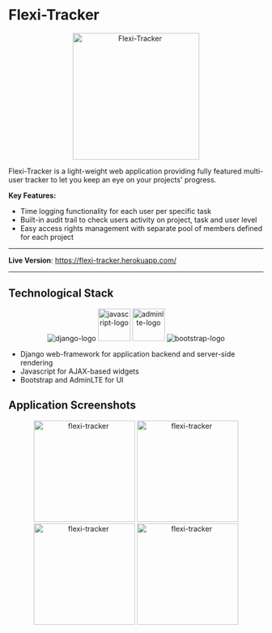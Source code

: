 # Flexi-Tracker

<p align="center">
  <a href="https://bs-free-job-search.herokuapp.com"><img src="https://i.imgur.com/1XIHQdo.png" alt="Flexi-Tracker" width="250" height="250"></a>
</p>

Flexi-Tracker is a light-weight web application providing fully featured multi-user tracker to let you keep an eye on your projects' progress.

**Key Features:**
- Time logging functionality for each user per specific task
- Built-in audit trail to check users activity on project, task and user level
- Easy access rights management with separate pool of members defined for each project

---

**Live Version**: <a href="https://flexi-tracker.herokuapp.com/" target="_blank">https://flexi-tracker.herokuapp.com/</a>

---

## Technological Stack

<p align="center">
  <img src="https://www.vectorlogo.zone/logos/djangoproject/djangoproject-icon.svg" alt="django-logo">
  <img src="https://upload.wikimedia.org/wikipedia/commons/9/99/Unofficial_JavaScript_logo_2.svg" alt="javascript-logo" width="64" height="64">
  <img src="https://adminlte.io/themes/v3/dist/img/AdminLTELogo.png" alt="adminlte-logo" width="64" height="64">
  <img src="https://www.vectorlogo.zone/logos/getbootstrap/getbootstrap-icon.svg" alt="bootstrap-logo">
</p>

- Django web-framework for application backend and server-side rendering
- Javascript for AJAX-based widgets
- Bootstrap and AdminLTE for UI

## Application Screenshots
<p align="center">
  <img src="https://i.imgur.com/FRxJDpV.png" alt="flexi-tracker" width="200">
  <img src="https://i.imgur.com/0CnJNld.png" alt="flexi-tracker" width="200">
  <img src="https://i.imgur.com/uU76NEf.png" alt="flexi-tracker" width="200">
  <img src="https://i.imgur.com/6Fmla5b.png" alt="flexi-tracker" width="200">
</p>
